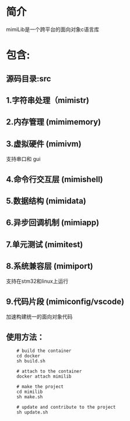 # 简介
mimiLib是一个跨平台的面向对象c语言库
# 包含:

## 源码目录:src

## 1.字符串处理（mimistr) 

## 2.内存管理 (mimimemory) 

## 3.虚拟硬件 (mimivm)

支持串口和 gui 

## 4.命令行交互层 (mimishell) 

## 5.数据结构 (mimidata) 

## 6.异步回调机制 (mimiapp) 

## 7.单元测试 (mimitest) 

## 8.系统兼容层 (mimiport)

支持在stm32和linux上运行

## 9.代码片段 (mimiconfig/vscode)

加速构建统一的面向对象代码

## 使用方法：

``` shell
    # build the container
    cd docker
    sh build.sh

    # attach to the container
    docker attach mimilib

    # make the project
    cd mimilib
    sh make.sh

    # update and contribute to the project
    sh update.sh
```

